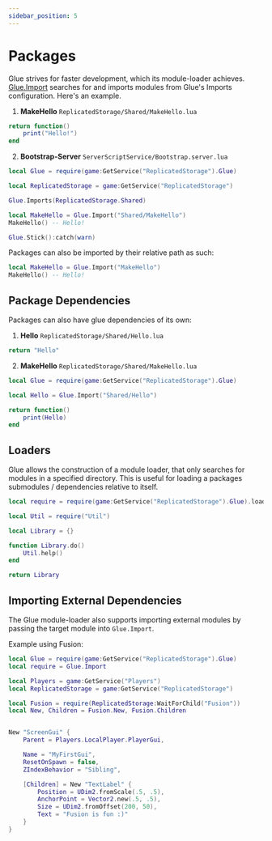 ```yaml
---
sidebar_position: 5
---
```


# Packages

Glue strives for faster development, which its module-loader achieves. [Glue.Import](https://afrxo.github.io/glue/api/Glue#Import) searches for and imports modules from Glue's Imports configuration. Here's an example.

1. **MakeHello** `ReplicatedStorage/Shared/MakeHello.lua`
```lua
return function()
    print("Hello!")
end
```

2. **Bootstrap-Server** `ServerScriptService/Bootstrap.server.lua`
```lua
local Glue = require(game:GetService("ReplicatedStorage").Glue)

local ReplicatedStorage = game:GetService("ReplicatedStorage")

Glue.Imports(ReplicatedStorage.Shared)

local MakeHello = Glue.Import("Shared/MakeHello")
MakeHello() -- Hello!

Glue.Stick():catch(warn)
```

Packages can also be imported by their relative path as such:
```lua
local MakeHello = Glue.Import("MakeHello")
MakeHello() -- Hello!
```

## Package Dependencies

Packages can also have glue dependencies of its own:

1. **Hello** `ReplicatedStorage/Shared/Hello.lua`
```lua
return "Hello"
```

2. **MakeHello** `ReplicatedStorage/Shared/MakeHello.lua`
```lua
local Glue = require(game:GetService("ReplicatedStorage").Glue)

local Hello = Glue.Import("Shared/Hello")

return function()
    print(Hello)
end
```

## Loaders

Glue allows the construction of a module loader, that only searches for modules in a specified directory. This is useful for loading a packages submodules / dependencies relative to itself.

```lua
local require = require(game:GetService("ReplicatedStorage").Glue).loader(script)

local Util = require("Util")

local Library = {}

function Library.do()
	Util.help()
end

return Library
```


## Importing External Dependencies

The Glue module-loader also supports importing external modules by passing the target module into `Glue.Import`.

Example using Fusion:
```lua
local Glue = require(game:GetService("ReplicatedStorage").Glue)
local require = Glue.Import

local Players = game:GetService("Players")
local ReplicatedStorage = game:GetService("ReplicatedStorage")

local Fusion = require(ReplicatedStorage:WaitForChild("Fusion"))
local New, Children = Fusion.New, Fusion.Children


New "ScreenGui" {
	Parent = Players.LocalPlayer.PlayerGui,

	Name = "MyFirstGui",
	ResetOnSpawn = false,
	ZIndexBehavior = "Sibling",

	[Children] = New "TextLabel" {
		Position = UDim2.fromScale(.5, .5),
		AnchorPoint = Vector2.new(.5, .5),
		Size = UDim2.fromOffset(200, 50),
		Text = "Fusion is fun :)"
	}
}

```